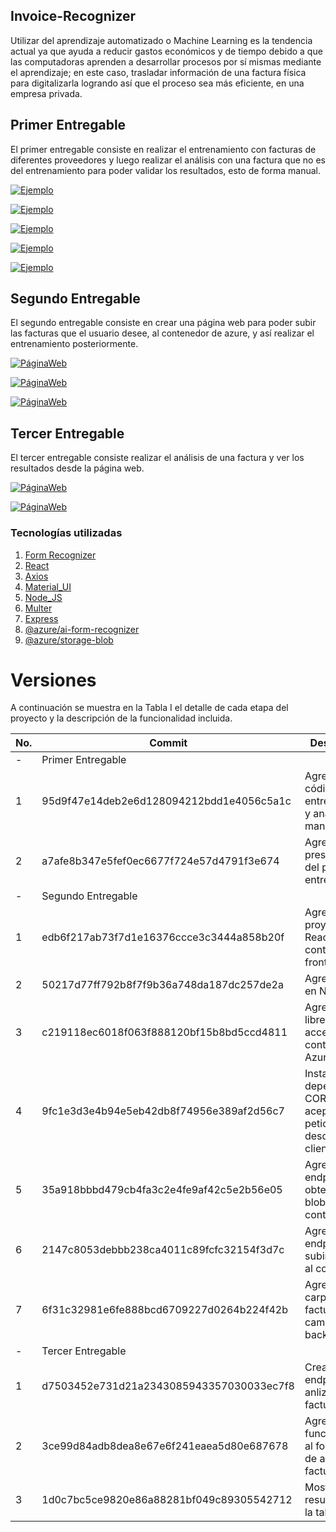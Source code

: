 ## Invoice-Recognizer

Utilizar del aprendizaje automatizado o Machine Learning es la tendencia actual ya que ayuda a reducir gastos económicos y de tiempo debido a que las computadoras aprenden a desarrollar procesos por sí mismas mediante el aprendizaje; en este caso, trasladar información  de una factura física para digitalizarla logrando así que el proceso sea más eficiente, en una empresa privada. 

## Primer Entregable

El primer entregable consiste en realizar el entrenamiento con facturas
de diferentes proveedores y luego realizar el análisis con una factura que
no es del entrenamiento para poder validar los resultados, esto de forma 
manual. 

[![Ejemplo](/imagenes/Ejemplo_1.PNG)](imagenes/Ejemplo_1.PNG)

[![Ejemplo](/imagenes/Ejemplo_11.PNG)](imagenes/Ejemplo_11.PNG)

[![Ejemplo](/imagenes/Ejemplo2.PNG)](imagenes/Ejemplo2.PNG)

[![Ejemplo](/imagenes/Ejemplo2-2.PNG)](imagenes/Ejemplo2-2.PNG)

[![Ejemplo](/imagenes/Ejemplo3.PNG)](imagenes/Ejemplo3.PNG)

## Segundo Entregable

El segundo entregable consiste en crear una página web para poder subir las facturas que el usuario desee, al contenedor de azure, y así realizar el entrenamiento posteriormente.

[![PáginaWeb](/imagenes/SegundoEntregable.PNG)](imagenes/SegundoEntregable.PNG)

[![PáginaWeb](/imagenes/SegundoEntregable1.PNG)](imagenes/SegundoEntregable1.PNG)

[![PáginaWeb](/imagenes/SegundoEntregable2.PNG)](imagenes/SegundoEntregable2.PNG)

## Tercer Entregable

El tercer entregable consiste realizar el análisis de una factura y ver los resultados desde la página web.

[![PáginaWeb](/imagenes/Analisis1.PNG)](imagenes/Analisis1.PNG)

[![PáginaWeb](/imagenes/Resultados.PNG)](imagenes/Resultados.PNG)

### Tecnologías utilizadas

1. [Form Recognizer](https://azure.microsoft.com/es-es/services/cognitive-services/form-recognizer/)
2. [React](https://reactjs.org/)
3. [Axios](https://alligator.io/react/axios-react/)
4. [Material_UI](https://material-ui.com/getting-started/installation/)
5. [Node_JS](https://nodejs.org/es/)
6. [Multer](https://www.npmjs.com/package/multer)
7. [Express](https://www.npmjs.com/package/express)
8. [@azure/ai-form-recognizer](https://www.npmjs.com/package/@azure/ai-form-recognizer)
9. [@azure/storage-blob](https://www.npmjs.com/package/@azure/storage-blob)

# Versiones

A continuación se muestra en la Tabla I el detalle de cada etapa del proyecto y la descripción de la funcionalidad incluida.

| No. | Commit | Descripción |
| ------ | ------ | ------ |
| - |  Primer Entregable|||
| 1 |  95d9f47e14deb2e6d128094212bdd1e4056c5a1c  | Agregar códigos para entrenamiento y análisis manual|
| 2 |  a7afe8b347e5fef0ec6677f724e57d4791f3e674  | Agregar presentación del primer entregable|
| - |  Segundo Entregable||| 
| 1 |  edb6f217ab73f7d1e16376ccce3c3444a858b20f | Agregar el proyecto de React que contiene el frontend|
| 2 | 50217d77ff792b8f7f9b36a748da187dc257de2a | Agregar API en Node JS|
| 3 | c219118ec6018f063f888120bf15b8bd5ccd4811 | Agregar librería para acceder al contenedor de Azure|
| 4 | 9fc1e3d3e4b94e5eb42db8f74956e389af2d56c7 | Instalar depenencia CORS para aceptar peticiones desde la APP cliente|
| 5 |  35a918bbbd479cb4fa3c2e4fe9af42c5e2b56e05 | Agregar endpoint para obtener los blobs del contenedor|
| 6 |   2147c8053debbb238ca4011c89fcfc32154f3d7c | Agregar endpoint para subir facturas al contenedor|
| 7 |   6f31c32981e6fe888bcd6709227d0264b224f42b | Agregar la carpeta facturas y cambios en el backend|
| - |  Tercer Entregable||| 
| 1 |  d7503452e731d21a2343085943357030033ec7f8 | Crear el endpoint para anlizar las facturas|
| 2 |  3ce99d84adb8dea8e67e6f241eaea5d80e687678 | Agregar funcionalidaad al formulario de análisis de facturas|
| 3 |   1d0c7bc5ce9820e86a88281bf049c89305542712 | Mostrar los resultados en la tabla|


